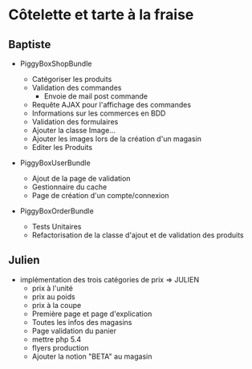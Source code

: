 # Côtelette et tarte à la fraise

## Baptiste

* PiggyBoxShopBundle
	* Catégoriser les produits
	* Validation des commandes
		* Envoie de mail post commande
	* Requête AJAX pour l'affichage des commandes
	* Informations sur les commerces en BDD
	* Validation des formulaires
	* Ajouter la classe Image...
	* Ajouter les images lors de la création d'un magasin
	* Editer les Produits

* PiggyBoxUserBundle
	* Ajout de la page de validation
	* Gestionnaire du cache
	* Page de création d'un compte/connexion

* PiggyBoxOrderBundle
	* Tests Unitaires
	* Refactorisation de la classe d'ajout et de validation des produits

## Julien

* implémentation des trois catégories de prix => JULIEN
	* prix à l'unité
	* prix au poids
	* prix à la coupe
 	* Première page et page d'explication
	* Toutes les infos des magasins
	* Page validation du panier
	* mettre php 5.4
	* flyers production
	* Ajouter la notion "BETA" au magasin
